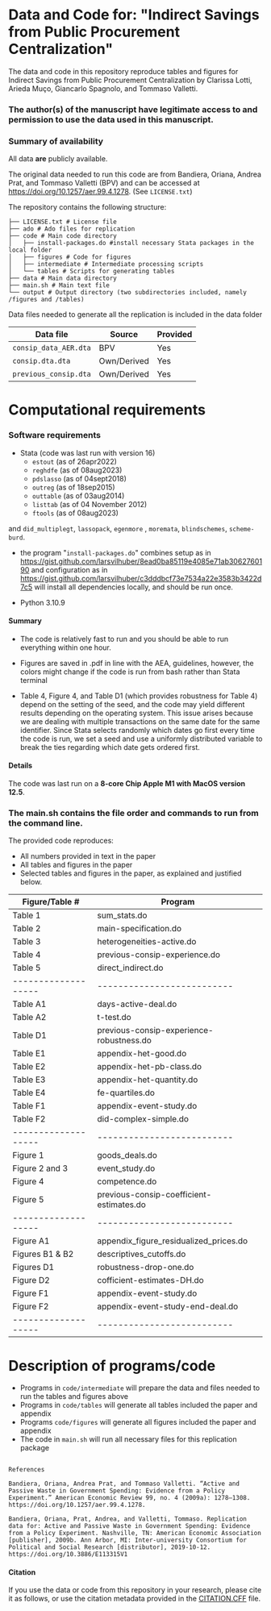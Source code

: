 # Data and Code for: "Indirect Savings from Public Procurement Centralization"

The data and code in this repository reproduce tables and figures for Indirect Savings from Public Procurement
Centralization by Clarissa Lotti, Arieda Muço, Giancarlo Spagnolo, and Tommaso Valletti.

### The author(s) of the manuscript have legitimate access to and permission to use the data used in this manuscript.

### Summary of availability
All data **are** publicly available.

The original data needed to run this code are from Bandiera, Oriana, Andrea Prat, and Tommaso Valletti (BPV) and can be accessed at
https://doi.org/10.1257/aer.99.4.1278. (See  `LICENSE.txt`)


The repository contains the following structure: 

```
├── LICENSE.txt # License file
├── ado # Ado files for replication
├── code # Main code directory
│   ├── install-packages.do #install necessary Stata packages in the local folder
│   ├── figures # Code for figures
│   ├── intermediate # Intermediate processing scripts
│   └── tables # Scripts for generating tables
├── data # Main data directory
├── main.sh # Main text file
└── output # Output directory (two subdirectories included, namely /figures and /tables)
```

Data files needed to generate all the replication is included in the data folder 


| Data file | Source | Provided |
|-----------|--------|---------|
| `consip_data_AER.dta` | BPV |  Yes |
| `consip.dta.dta` | Own/Derived | Yes |
| `previous_consip.dta` | Own/Derived | Yes |


# Computational requirements

### Software requirements

- Stata (code was last run with version 16)
  - `estout` (as of  26apr2022)
  - `reghdfe` (as of 08aug2023)
   - `pdslasso` (as of 04sept2018)
   - `outreg` (as of 18sep2015)
   - `outtable`  (as of 03aug2014)
  - `listtab`  (as of 04 November 2012)
   - `ftools`  (as of 08aug2023)

and  `did_multiplegt`, `lassopack`,  `egenmore` ,  `moremata`,  `blindschemes`, `scheme-burd`.

 
  - the program "`install-packages.do`" combines setup as in https://gist.github.com/larsvilhuber/8ead0ba85119e4085e71ab3062760190
  and configuration as in 
  https://gist.github.com/larsvilhuber/c3dddbcf73e7534a22e3583b3422d7c5
  will install all dependencies locally, and should be run once.

- Python 3.10.9

#### Summary

- The code is relatively fast to run and you should be able to run everything within one hour. 

- Figures are saved in .pdf in
line with the AEA, guidelines, however, the colors might change if the code is run from bash rather than Stata terminal

- Table 4, Figure 4, and Table D1 (which provides robustness for Table 4) depend on the setting of the seed, and the code may yield different results depending on the operating system. This issue arises because we are dealing with multiple transactions on the same date for the same identifier. Since Stata selects randomly which dates go first every time the code is run, we set a seed and use a uniformly distributed variable to break the ties regarding which date gets ordered first.

#### Details

The code was last run on a **8-core Chip Apple M1 with MacOS version 12.5**. 

### The main.sh contains the file order and commands to run from the command line.

The provided code reproduces:
- All numbers provided in text in the paper
- All tables and figures in the paper
- Selected tables and figures in the paper, as explained and justified below.


| Figure/Table #    | Program                  |
|-------------------|--------------------------|
| Table 1           | sum_stats.do    |
| Table 2           | main-specification.do|
| Table 3           | heterogeneities-active.do|
| Table 4          | previous-consip-experience.do         |
| Table 5         | direct_indirect.do     |
|-------------------|--------------------------|
| Table A1           | days-active-deal.do   |
| Table A2           | t-test.do|
| Table D1         | previous-consip-experience-robustness.do|
| Table E1         | appendix-het-good.do         |
| Table E2         | appendix-het-pb-class.do     |
| Table E3          | appendix-het-quantity.do    |
| Table E4         | fe-quartiles.do        |
| Table F1         | appendix-event-study.do     |
| Table F2         | did-complex-simple.do    |
|-------------------|--------------------------|
| Figure 1           | goods_deals.do   |
| Figure 2  and 3         | event_study.do|
| Figure 4        | competence.do|
| Figure 5       | previous-consip-coefficient-estimates.do        |
|-------------------|--------------------------|
| Figure A1          | appendix_figure_residualized_prices.do   |
| Figures B1 & B2          | descriptives_cutoffs.do|
| Figures D1       | robustness-drop-one.do|
| Figure D2       |cofficient-estimates-DH.do       |
| Figure F1       | appendix-event-study.do        |
| Figure F2       | appendix-event-study-end-deal.do        |
|-------------------|--------------------------|

# Description of programs/code

- Programs in `code/intermediate` will prepare the data and files needed to run the tables and figures above
- Programs in `code/tables` will generate all tables included the paper and appendix
- Programs `code/figures` will generate all figures included the paper and appendix
- The code in `main.sh` will run all necessary files for this replication package

```

References

Bandiera, Oriana, Andrea Prat, and Tommaso Valletti. “Active and Passive Waste in Government Spending: Evidence from a Policy Experiment.” American Economic Review 99, no. 4 (2009a): 1278–1308. https://doi.org/10.1257/aer.99.4.1278.

Bandiera, Oriana, Prat, Andrea, and Valletti, Tommaso. Replication data for: Active and Passive Waste in Government Spending: Evidence from a Policy Experiment. Nashville, TN: American Economic Association [publisher], 2009b. Ann Arbor, MI: Inter-university Consortium for Political and Social Research [distributor], 2019-10-12. https://doi.org/10.3886/E113315V1

```
#### Citation

If you use the data or code from this repository in your research, please cite it as follows, or use the citation metadata provided in the [CITATION.CFF](./CITATION.CFF) file.

